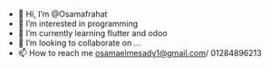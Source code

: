 - 👋 Hi, I’m @Osamafrahat
- 👀 I’m interested in programming 
- 🌱 I’m currently learning flutter and odoo
- 💞️ I’m looking to collaborate on ...
- 📫 How to reach me osamaelmesady1@gmail.com/ 01284896213

<!---Perfect 
Osamafrahat/Osamafrahat is a ✨ special ✨ repository because its `README.md` (this file) appears on your GitHub profile.
You can click the Preview link to take a look at your changes.
--->
